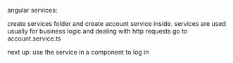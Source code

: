 angular services:

create services folder and create account service inside.
services are used usually for business logic and dealing with http requests
go to account.service.ts

next up: use the service in a component to log in 



